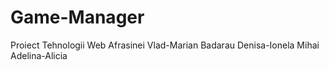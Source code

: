 # Game-Manager
Proiect Tehnologii Web
Afrasinei Vlad-Marian
Badarau Denisa-Ionela
Mihai Adelina-Alicia
